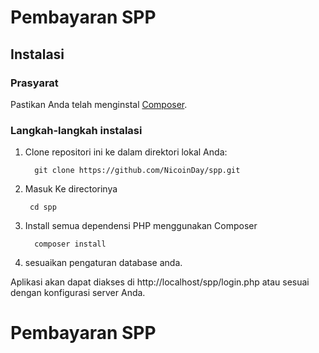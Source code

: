 ﻿# Pembayaran SPP

## Instalasi

### Prasyarat

Pastikan Anda telah menginstal [Composer](https://getcomposer.org/).

### Langkah-langkah instalasi

1. Clone repositori ini ke dalam direktori lokal Anda:
   ```
     git clone https://github.com/NicoinDay/spp.git
   ```
2. Masuk Ke directorinya
   ```
    cd spp
   ```

3. Install semua dependensi PHP menggunakan Composer
    ```
      composer install
    ```
4.  sesuaikan pengaturan database anda.


Aplikasi akan dapat diakses di http://localhost/spp/login.php atau sesuai dengan konfigurasi server Anda.
# Pembayaran SPP
